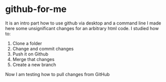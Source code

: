 # github-for-me
It is an intro part how to use github via desktop and a command line
I made here some unsignificant changes for an arbitrary html code.
I studied how to:
  1. Clone a folder
  2. Change and commit changes
  3. Push it on Github
  4. Merge that changes
  5. Create a new branch

Now I am testing how to pull changes from GitHub

